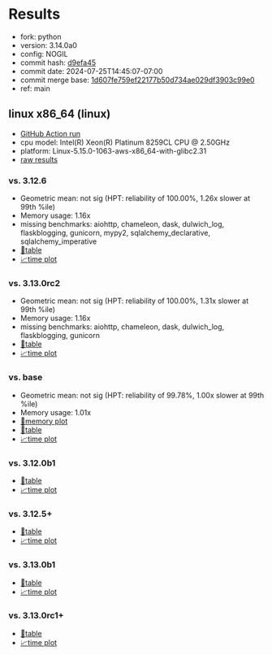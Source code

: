 # Results

- fork: python
- version: 3.14.0a0
- config: NOGIL
- commit hash: [d9efa45](https://github.com/python/cpython/commit/d9efa45)
- commit date: 2024-07-25T14:45:07-07:00
- commit merge base: [1d607fe759ef22177b50d734ae029df3903c99e0](https://github.com/python/cpython/commit/1d607fe759ef22177b50d734ae029df3903c99e0)
- ref: main

## linux x86_64 (linux)

- [GitHub Action run](https://github.com/facebookexperimental/free-threading-benchmarking/actions/runs/10102071203)
- cpu model: Intel(R) Xeon(R) Platinum 8259CL CPU @ 2.50GHz
- platform: Linux-5.15.0-1063-aws-x86_64-with-glibc2.31
- [raw results](bm-20240725-linux-x86_64-python-main-3.14.0a0-d9efa45.json)

### vs. 3.12.6

- Geometric mean: not sig (HPT: reliability of 100.00%, 1.26x slower at 99th %ile)
- Memory usage: 1.16x
- missing benchmarks: aiohttp, chameleon, dask, dulwich_log, flaskblogging, gunicorn, mypy2, sqlalchemy_declarative, sqlalchemy_imperative
- [📄table](bm-20240725-linux-x86_64-python-main-3.14.0a0-d9efa45-vs-3.12.6.md)
- [📈time plot](bm-20240725-linux-x86_64-python-main-3.14.0a0-d9efa45-vs-3.12.6.svg)

### vs. 3.13.0rc2

- Geometric mean: not sig (HPT: reliability of 100.00%, 1.31x slower at 99th %ile)
- Memory usage: 1.16x
- missing benchmarks: aiohttp, chameleon, dask, dulwich_log, flaskblogging, gunicorn
- [📄table](bm-20240725-linux-x86_64-python-main-3.14.0a0-d9efa45-vs-3.13.0rc2.md)
- [📈time plot](bm-20240725-linux-x86_64-python-main-3.14.0a0-d9efa45-vs-3.13.0rc2.svg)

### vs. base

- Geometric mean: not sig (HPT: reliability of 99.78%, 1.00x slower at 99th %ile)
- Memory usage: 1.01x
- [🧠memory plot](bm-20240725-linux-x86_64-python-main-3.14.0a0-d9efa45-vs-base-mem.svg)
- [📄table](bm-20240725-linux-x86_64-python-main-3.14.0a0-d9efa45-vs-base.md)
- [📈time plot](bm-20240725-linux-x86_64-python-main-3.14.0a0-d9efa45-vs-base.svg)

### vs. 3.12.0b1

- [📄table](bm-20240725-linux-x86_64-python-main-3.14.0a0-d9efa45-vs-3.12.0b1.md)
- [📈time plot](bm-20240725-linux-x86_64-python-main-3.14.0a0-d9efa45-vs-3.12.0b1.svg)

### vs. 3.12.5+

- [📄table](bm-20240725-linux-x86_64-python-main-3.14.0a0-d9efa45-vs-3.12.5%2B.md)
- [📈time plot](bm-20240725-linux-x86_64-python-main-3.14.0a0-d9efa45-vs-3.12.5%2B.svg)

### vs. 3.13.0b1

- [📄table](bm-20240725-linux-x86_64-python-main-3.14.0a0-d9efa45-vs-3.13.0b1.md)
- [📈time plot](bm-20240725-linux-x86_64-python-main-3.14.0a0-d9efa45-vs-3.13.0b1.svg)

### vs. 3.13.0rc1+

- [📄table](bm-20240725-linux-x86_64-python-main-3.14.0a0-d9efa45-vs-3.13.0rc1%2B.md)
- [📈time plot](bm-20240725-linux-x86_64-python-main-3.14.0a0-d9efa45-vs-3.13.0rc1%2B.svg)


